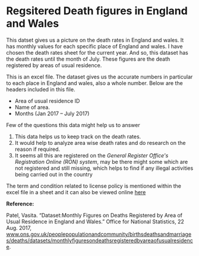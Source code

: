 # Regsitered Death figures in England and Wales
This datset gives us a picture on the death rates in England and wales. It has monthly values for each specific place of England and wales. I have chosen the death rates sheet for the current year. 
And so, this dataset has the death rates until the month of July. These figures are the death registered by areas of usual residence.

This is an excel file. The dataset gives us the accurate numbers in particular to each place in England and wales, also a whole number. Below are the headers included in this file.
*	Area of usual residence ID 
*	Name of area.
*	Months (Jan 2017 – July 2017)

Few of the questions this data might help us to answer  
1. This data helps us to keep track on the death rates.  
2. It would help to analyze area wise death rates and do research on the reason if required.  
3. It seems all this are registered on the *General Register Office's Registration Online (RON) system*, may be there might some which are not registered and still missing, which helps to find if any illegal activities being carried out in the country 

The term and condition related to license policy is mentioned within the excel file in a sheet and it can also be viewed online [here](https://www.ons.gov.uk/help/termsandconditions)  

**Reference:**

 Patel, Vasita. “Dataset:Monthly Figures on Deaths Registered by Area of Usual Residence in England and Wales.” Office for National Statistics, 22 Aug. 2017, www.ons.gov.uk/peoplepopulationandcommunity/birthsdeathsandmarriages/deaths/datasets/monthlyfiguresondeathsregisteredbyareaofusualresidence.

